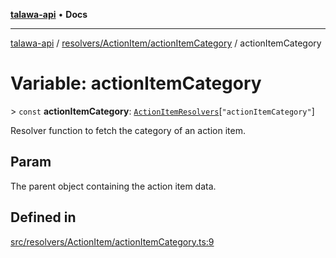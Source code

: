 [**talawa-api**](../../../../README.md) • **Docs**

***

[talawa-api](../../../../modules.md) / [resolvers/ActionItem/actionItemCategory](../README.md) / actionItemCategory

# Variable: actionItemCategory

\> `const` **actionItemCategory**: [`ActionItemResolvers`](../../../../types/generatedGraphQLTypes/type-aliases/ActionItemResolvers.md)\[`"actionItemCategory"`\]

Resolver function to fetch the category of an action item.

## Param

The parent object containing the action item data.

## Defined in

[src/resolvers/ActionItem/actionItemCategory.ts:9](https://github.com/PalisadoesFoundation/talawa-api/blob/a87b45a1c490c996c3a8a52e117ecbaa4742ef49/src/resolvers/ActionItem/actionItemCategory.ts#L9)
